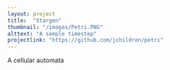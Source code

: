 ```yaml
---
layout: project
title:  "Stargen"
thumbnail: "/images/Petri.PNG"
alttext: "A sample timestep"
projectlink: "https://github.com/jchildren/petri"
---
```


A cellular automata
